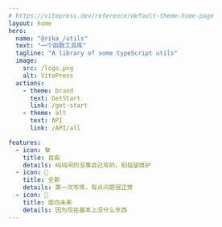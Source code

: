 ```yaml
---
# https://vitepress.dev/reference/default-theme-home-page
layout: home
hero:
  name: "@rika_/utils"
  text: "一个函数工具库"
  tagline: "A library of some typeScript utils"
  image:
    src: /logo.png
    alt: VitePress
  actions:
    - theme: brand
      text: GetStart
      link: /get-start
    - theme: alt
      text: API
      link: /API/all

features:
  - icon: 🛠️
    title: 自由
    details: 纯纯闲的没事自己写的，别指望维护
  - icon: 🔧
    title: 全新
    details: 第一次写库，有点问题很正常
  - icon: 🎉
    title: 面向未来
    details: 因为现在基本上没什么东西
---
```


